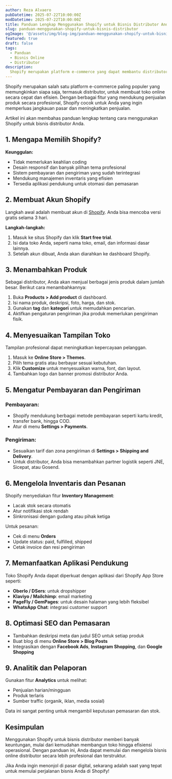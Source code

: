 ```yaml
---
author: Reza Alvaero
pubDatetime: 2025-07-22T10:00:00Z
modDatetime: 2025-07-22T10:00:00Z
title: Panduan Lengkap Menggunakan Shopify untuk Bisnis Distributor Anda
slug: panduan-menggunakan-shopify-untuk-bisnis-distributor
ogImage: '@/assets/img/blog-img/panduan-menggunakan-shopify-untuk-bisnis-distributor.png'
featured: true
draft: false
tags:
  - Panduan
  - Bisnis Online
  - Distributor
description:
  Shopify merupakan platform e-commerce yang dapat membantu distributor membangun toko online dengan mudah dan profesional. Berikut panduan lengkap untuk memulainya.
---
```


Shopify merupakan salah satu platform e-commerce paling populer yang memungkinkan siapa saja, termasuk distributor, untuk membuat toko online secara cepat dan efisien. Dengan berbagai fitur yang mendukung penjualan produk secara profesional, Shopify cocok untuk Anda yang ingin memperluas jangkauan pasar dan meningkatkan penjualan.

Artikel ini akan membahas panduan lengkap tentang cara menggunakan Shopify untuk bisnis distributor Anda.

## 1. Mengapa Memilih Shopify?

**Keunggulan:**
- Tidak memerlukan keahlian coding
- Desain responsif dan banyak pilihan tema profesional
- Sistem pembayaran dan pengiriman yang sudah terintegrasi
- Mendukung manajemen inventaris yang efisien
- Tersedia aplikasi pendukung untuk otomasi dan pemasaran

## 2. Membuat Akun Shopify

Langkah awal adalah membuat akun di [Shopify](https://www.shopify.com/). Anda bisa mencoba versi gratis selama 3 hari.

**Langkah-langkah:**
1. Masuk ke situs Shopify dan klik **Start free trial**.
2. Isi data toko Anda, seperti nama toko, email, dan informasi dasar lainnya.
3. Setelah akun dibuat, Anda akan diarahkan ke dashboard Shopify.

## 3. Menambahkan Produk

Sebagai distributor, Anda akan menjual berbagai jenis produk dalam jumlah besar. Berikut cara menambahkannya:

1. Buka **Products > Add product** di dashboard.
2. Isi nama produk, deskripsi, foto, harga, dan stok.
3. Gunakan **tag** dan **kategori** untuk memudahkan pencarian.
4. Aktifkan pengaturan pengiriman jika produk memerlukan pengiriman fisik.

## 4. Menyesuaikan Tampilan Toko

Tampilan profesional dapat meningkatkan kepercayaan pelanggan.

1. Masuk ke **Online Store > Themes**.
2. Pilih tema gratis atau berbayar sesuai kebutuhan.
3. Klik **Customize** untuk menyesuaikan warna, font, dan layout.
4. Tambahkan logo dan banner promosi distributor Anda.

## 5. Mengatur Pembayaran dan Pengiriman

### Pembayaran:
- Shopify mendukung berbagai metode pembayaran seperti kartu kredit, transfer bank, hingga COD.
- Atur di menu **Settings > Payments**.

### Pengiriman:
- Sesuaikan tarif dan zona pengiriman di **Settings > Shipping and Delivery**.
- Untuk distributor, Anda bisa menambahkan partner logistik seperti JNE, Sicepat, atau Gosend.

## 6. Mengelola Inventaris dan Pesanan

Shopify menyediakan fitur **Inventory Management**:
- Lacak stok secara otomatis
- Atur notifikasi stok rendah
- Sinkronisasi dengan gudang atau pihak ketiga

Untuk pesanan:
- Cek di menu **Orders**
- Update status: paid, fulfilled, shipped
- Cetak invoice dan resi pengiriman

## 7. Memanfaatkan Aplikasi Pendukung

Toko Shopify Anda dapat diperkuat dengan aplikasi dari Shopify App Store seperti:
- **Oberlo / DSers**: untuk dropshipper
- **Klaviyo / Mailchimp**: email marketing
- **PageFly / GemPages**: untuk desain halaman yang lebih fleksibel
- **WhatsApp Chat**: integrasi customer support

## 8. Optimasi SEO dan Pemasaran

- Tambahkan deskripsi meta dan judul SEO untuk setiap produk
- Buat blog di menu **Online Store > Blog Posts**
- Integrasikan dengan **Facebook Ads**, **Instagram Shopping**, dan **Google Shopping**

## 9. Analitik dan Pelaporan

Gunakan fitur **Analytics** untuk melihat:
- Penjualan harian/mingguan
- Produk terlaris
- Sumber traffic (organik, iklan, media sosial)

Data ini sangat penting untuk mengambil keputusan pemasaran dan stok.

## Kesimpulan

Menggunakan Shopify untuk bisnis distributor memberi banyak keuntungan, mulai dari kemudahan membangun toko hingga efisiensi operasional. Dengan panduan ini, Anda dapat memulai dan mengelola bisnis online distributor secara lebih profesional dan terstruktur. 

Jika Anda ingin menonjol di pasar digital, sekarang adalah saat yang tepat untuk memulai perjalanan bisnis Anda di Shopify!

